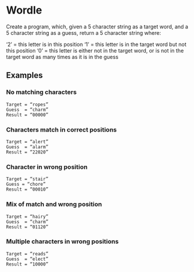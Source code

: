 # Wordle


Create a program, which, given a 5 character string as a target word, and a 5 character string as a guess, return a 5 character string where:

‘2’ = this letter is in this position
‘1’ = this letter is in the target word but not this position
‘0’ = this letter is either not in the target word, or is not in the target word as many times as it is in the guess

## Examples

### No matching characters
```
Target = “ropes”
Guess  = “charm”
Result = “00000”
```

### Characters match in correct positions
```
Target = “alert”
Guess  = “alarm”
Result = “22020”
```

### Character in wrong position
```
Target = “stair”
Guess = “chore”
Result = “00010”
```

### Mix of match and wrong position
```
Target = “hairy”
Guess  = “charm”
Result = “01120”
```

### Multiple characters in wrong positions
```
Target = “reads”
Guess  = “elect”
Result = “10000”
```



